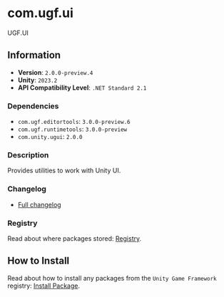 # com.ugf.ui

UGF.UI

## Information

- **Version**: `2.0.0-preview.4`
- **Unity**: `2023.2`
- **API Compatibility Level**: `.NET Standard 2.1`

### Dependencies

- `com.ugf.editortools`: `3.0.0-preview.6`
- `com.ugf.runtimetools`: `3.0.0-preview`
- `com.unity.ugui`: `2.0.0`


### Description

Provides utilities to work with Unity UI.

### Changelog

- [Full changelog](changelog.md)

### Registry

Read about where packages stored: [Registry](https://github.com/unity-game-framework/organization/blob/main/docs/registry.md).

## How to Install

Read about how to install any packages from the `Unity Game Framework` registry: [Install Package](https://github.com/unity-game-framework/organization/blob/main/docs/install-packages.md).
